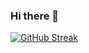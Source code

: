 ### Hi there 👋

[![GitHub Streak](https://streak-stats.demolab.com?user=vyadir&theme=vue-dark&hide_border=true&border_radius=10&date_format=M%20j%5B%2C%20Y%5D&card_width=500)](https://git.io/streak-stats)
